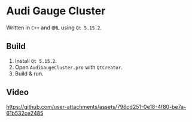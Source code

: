# Audi Gauge Cluster

Written in ``C++`` and ``QML`` using ``Qt 5.15.2``.

## Build

1) Install `Qt 5.15.2`.
2) Open `AudiGaugeCluster.pro` with `QtCreator`.
3) Build & run.

## Video

https://github.com/user-attachments/assets/796cd251-0e18-4f80-be7a-61b532ce2485
